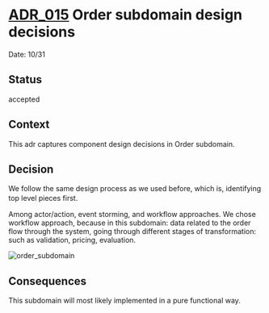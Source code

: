 # [ADR_015](../../../README.md) Order subdomain design decisions

Date: 10/31

## Status

accepted

## Context

This adr captures component design decisions in Order subdomain.

## Decision

We follow the same design process as we used before, which is, identifying top level pieces first. 　

Among actor/action, event storming, and workflow approaches. We chose workflow approach, because in this subdomain: data related to the order flow through the system, going through different stages of transformation: such as validation, pricing, evaluation.

![order_subdomain](./images/order_subdomain_diagram.svg)


## Consequences
This subdomain will most likely implemented in a pure functional way.

